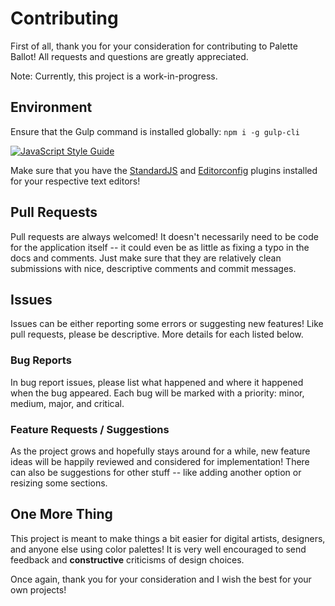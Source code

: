 # Contributing

First of all, thank you for your consideration for contributing to Palette Ballot! All requests and questions are greatly appreciated.

Note: Currently, this project is a work-in-progress.

## Environment

Ensure that the Gulp command is installed globally: `npm i -g gulp-cli`

[![JavaScript Style Guide](https://cdn.rawgit.com/standard/standard/master/badge.svg)](https://github.com/standard/standard)

Make sure that you have the [StandardJS](https://standardjs.com/#are-there-text-editor-plugins) and [Editorconfig](http://editorconfig.org/) plugins installed for your respective text editors!

## Pull Requests

Pull requests are always welcomed!
It doesn't necessarily need to be code for the application itself -- it could even be as little as fixing a typo in the docs and comments. Just make sure that they are relatively clean submissions with nice, descriptive comments and commit messages.

## Issues

Issues can be either reporting some errors or suggesting new features! Like pull requests, please be descriptive. More details for each listed below.

### Bug Reports

In bug report issues, please list what happened and where it happened when the bug appeared.
Each bug will be marked with a priority: minor, medium, major, and critical.

### Feature Requests / Suggestions

As the project grows and hopefully stays around for a while, new feature ideas will be happily reviewed and considered for implementation!
There can also be suggestions for other stuff -- like adding another option or resizing some sections.

## One More Thing

This project is meant to make things a bit easier for digital artists, designers, and anyone else using color palettes!
It is very well encouraged to send feedback and **constructive** criticisms of design choices.

Once again, thank you for your consideration and I wish the best for your own projects!
